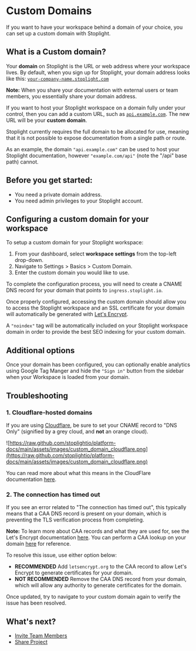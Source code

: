 # Custom Domains

If you want to have your workspace behind a domain of your choice, you can set up a custom domain with Stoplight.

## What is a Custom domain?

Your **domain** on Stoplight is the URL or web address where your workspace lives. By default, when you sign up for Stoplight, your domain address looks like this: [`your-company-name.stoplight.com`](http://your-store-name.myshopify.com/)

**Note:** When you share your documentation with external users or team members, you essentially share your domain address. 

If you want to host your Stoplight workspace on a domain fully under your control, then you can add a custom URL, such as [`api.example.com`](http://www.example.com/). The new URL will be your **custom domain**. 

Stoplight currently requires the full domain to be allocated for use, meaning that it is not possible to expose documentation from a single path or route.

As an example, the domain `"api.example.com"` can be used to host your Stoplight documentation, however `"example.com/api"` (note the "/api" base path) cannot.

## **Before you get started:**

- You need a private domain address.
- You need admin privileges to your Stoplight account.

## Configuring a custom domain for your workspace

To setup a custom domain for your Stoplight workspace: 

1. From your dashboard, select **workspace settings** from the top-left drop-down. 
2. Navigate to Settings > Basics > Custom Domain. 
3. Enter the custom domain you would like to use.

To complete the configuration process, you will need to create a CNAME DNS record for your domain that points to `ingress.stoplight.io`.

Once properly configured, accessing the custom domain should allow you to access the Stoplight workspace and an SSL certificate for your domain will automatically be generated with [Let's Encrypt](https://letsencrypt.org/).

A `"noindex"` tag will be automatically included on your Stoplight workspace domain in order to provide the best SEO indexing for your custom domain.

## Additional options

Once your domain has been configured, you can optionally enable analytics using Google Tag Manger and hide the `"Sign in"` button from the sidebar when your Workspace is loaded from your domain.

## Troubleshooting

### 1. **Cloudflare-hosted domains**

If you are using [Cloudflare](https://cloudflare.com/), be sure to set your CNAME record to "DNS Only" (signified by a grey cloud, and **not** an orange cloud).

![https://raw.github.com/stoplightio/platform-docs/main/assets/images/custom_domain_cloudflare.png](https://raw.github.com/stoplightio/platform-docs/main/assets/images/custom_domain_cloudflare.png)

You can read more about what this means in the CloudFlare documentation [here](https://support.cloudflare.com/hc/en-us/articles/200169626-What-subdomains-are-appropriate-for-orange-gray-clouds-).

### 2. **The connection has timed out**

If you see an error related to "The connection has timed out", this typically means that a CAA DNS record is present on your domain, which is preventing the TLS verification process from completing.

**Note:** To learn more about CAA records and what they are used for, see the Let's Encrypt documentation [here](https://letsencrypt.org/docs/caa/). You can perform a CAA lookup on your domain [here](https://dnslookup.online/caa.html) for reference.

To resolve this issue, use either option below:

- **RECOMMENDED** Add `letsencrypt.org` to the CAA record to allow Let's Encrypt to generate certificates for your domain.
- **NOT RECOMMENDED** Remove the CAA DNS record from your domain, which will allow any authority to generate certificates for the domain.

Once updated, try to navigate to your custom domain again to verify the issue has been resolved.

## What's next?

- [Invite Team Members](https://meta.stoplight.io/docs/platform/2.-workspaces/d.inviting-your-team.md)
- [Share Project](https://meta.stoplight.io/docs/platform/1.-quickstarts/share-documentation-quickstart.md)